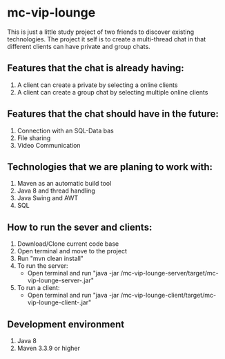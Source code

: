 # mc-vip-lounge

This is just a little study project of two friends to discover existing technologies. 
The project it self is to create a multi-thread chat in that different clients can 
have private and group chats. 

## Features that the chat is already having:
1. A client can create a private by selecting a online clients
2. A client can create a group chat by selecting multiple online clients

## Features that the chat should have in the future:
1. Connection with an SQL-Data bas
2. File sharing 
3. Video Communication

## Technologies that we are planing to work with:
1. Maven as an automatic build tool 
2. Java 8 and thread handling 
3. Java Swing and AWT
4. SQL 

## How to run the sever and clients:
1. Download/Clone current code base
2. Open terminal and move to the project 
3. Run "mvn clean install"
4. To run the server:
    *  Open terminal and run "java -jar <path to project folder>/mc-vip-lounge-server/target/mc-vip-lounge-server-<Version>.jar"
5. To run a client:
    * Open terminal and run "java -jar <path to project folder>/mc-vip-lounge-client/target/mc-vip-lounge-client-<Version>.jar"

## Development environment 
1. Java 8 
2. Maven 3.3.9 or higher
